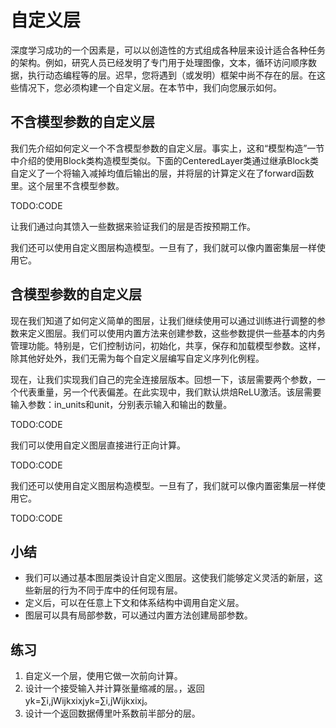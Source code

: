 

<!--
 * @version:
 * @Author:  StevenJokess https://github.com/StevenJokess
 * @Date: 2020-07-22 23:49:16
 * @LastEditors:  StevenJokess https://github.com/StevenJokess
 * @LastEditTime: 2020-07-23 00:13:03
 * @Description:
 * @TODO::
 * @Reference:http://preview.d2l.ai/d2l-en/master/chapter_deep-learning-computation/custom-layer.html
 * https://zh.d2l.ai/chapter_deep-learning-computation/custom-layer.html
-->

# 自定义层

深度学习成功的一个因素是，可以以创造性的方式组成各种层来设计适合各种任务的架构。例如，研究人员已经发明了专门用于处理图像，文本，循环访问顺序数据，执行动态编程等的层。迟早，您将遇到（或发明）框架中尚不存在的层。在这些情况下，您必须构建一个自定义层。在本节中，我们向您展示如何。

## 不含模型参数的自定义层

我们先介绍如何定义一个不含模型参数的自定义层。事实上，这和“模型构造”一节中介绍的使用Block类构造模型类似。下面的CenteredLayer类通过继承Block类自定义了一个将输入减掉均值后输出的层，并将层的计算定义在了forward函数里。这个层里不含模型参数。

TODO:CODE

让我们通过向其馈入一些数据来验证我们的层是否按预期工作。

我们还可以使用自定义图层构造模型。一旦有了，我们就可以像内置密集层一样使用它。

## 含模型参数的自定义层

现在我们知道了如何定义简单的图层，让我们继续使用可以通过训练进行调整的参数来定义图层。我们可以使用内置方法来创建参数，这些参数提供一些基本的内务管理功能。特别是，它们控制访问，初始化，共享，保存和加载模型参数。这样，除其他好处外，我们无需为每个自定义层编写自定义序列化例程。

现在，让我们实现我们自己的完全连接层版本。回想一下，该层需要两个参数，一个代表重量，另一个代表偏差。在此实现中，我们默认烘焙ReLU激活。该层需要输入参数：in_units和unit，分别表示输入和输出的数量。

TODO:CODE

我们可以使用自定义图层直接进行正向计算。

TODO:CODE

我们还可以使用自定义图层构造模型。一旦有了，我们就可以像内置密集层一样使用它。

TODO:CODE

## 小结

* 我们可以通过基本图层类设计自定义图层。这使我们能够定义灵活的新层，这些新层的行为不同于库中的任何现有层。
* 定义后，可以在任意上下文和体系结构中调用自定义层。
* 图层可以具有局部参数，可以通过内置方法创建局部参数。

## 练习

1. 自定义一个层，使用它做一次前向计算。
1. 设计一个接受输入并计算张量缩减的层。，返回yk=∑i,jWijkxixjyk=∑i,jWijkxixj。
1. 设计一个返回数据傅里叶系数前半部分的层。
